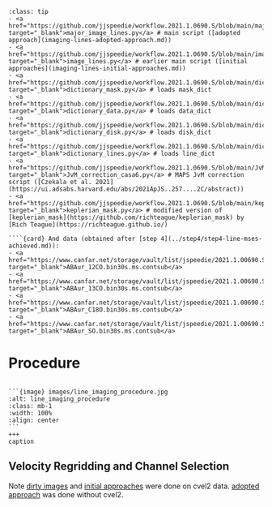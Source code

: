 `````{admonition} Scripts for **Imaging - Lines**:
:class: tip
- <a href="https://github.com/jjspeedie/workflow.2021.1.0690.S/blob/main/major_image_lines.py" target="_blank">major_image_lines.py</a> # main script ([adopted approach](imaging-lines-adopted-approach.md))
- <a href="https://github.com/jjspeedie/workflow.2021.1.0690.S/blob/main/image_lines.py" target="_blank">image_lines.py</a> # earlier main script ([initial approaches](imaging-lines-initial-approaches.md))
- <a href="https://github.com/jjspeedie/workflow.2021.1.0690.S/blob/main/dictionary_mask.py" target="_blank">dictionary_mask.py</a> # loads mask_dict
- <a href="https://github.com/jjspeedie/workflow.2021.1.0690.S/blob/main/dictionary_data.py" target="_blank">dictionary_data.py</a> # loads data_dict
- <a href="https://github.com/jjspeedie/workflow.2021.1.0690.S/blob/main/dictionary_disk.py" target="_blank">dictionary_disk.py</a> # loads disk_dict
- <a href="https://github.com/jjspeedie/workflow.2021.1.0690.S/blob/main/dictionary_lines.py" target="_blank">dictionary_lines.py</a> # loads line_dict
- <a href="https://github.com/jjspeedie/workflow.2021.1.0690.S/blob/main/JvM_correction_casa6.py" target="_blank">JvM_correction_casa6.py</a> # MAPS JvM correction script ([Czekala et al. 2021](https://ui.adsabs.harvard.edu/abs/2021ApJS..257....2C/abstract))
- <a href="https://github.com/jjspeedie/workflow.2021.1.0690.S/blob/main/keplerian_mask.py" target="_blank">keplerian_mask.py</a> # modified version of [keplerian_mask](https://github.com/richteague/keplerian_mask) by [Rich Teague](https://richteague.github.io/)

````{card} And data (obtained after [step 4](../step4/step4-line-mses-achieved.md)):
- <a href="https://www.canfar.net/storage/vault/list/jspeedie/2021.1.00690.S/private/measurement_sets" target="_blank">ABAur_12CO.bin30s.ms.contsub</a>
- <a href="https://www.canfar.net/storage/vault/list/jspeedie/2021.1.00690.S/private/measurement_sets" target="_blank">ABAur_13CO.bin30s.ms.contsub</a>
- <a href="https://www.canfar.net/storage/vault/list/jspeedie/2021.1.00690.S/private/measurement_sets" target="_blank">ABAur_C18O.bin30s.ms.contsub</a>
- <a href="https://www.canfar.net/storage/vault/list/jspeedie/2021.1.00690.S/private/measurement_sets" target="_blank">ABAur_SO.bin30s.ms.contsub</a>
`````

# Procedure


````{card}

```{image} images/line_imaging_procedure.jpg
:alt: line_imaging_procedure
:class: mb-1
:width: 100%
:align: center
```
+++
caption
````

## Velocity Regridding and Channel Selection

Note [dirty images](imaging-lines-dirty-images) and [initial approaches](imaging-lines-initial-approaches.md) were done on cvel2 data. [adopted approach](imaging-lines-adopted-approach.md) was done without cvel2.
